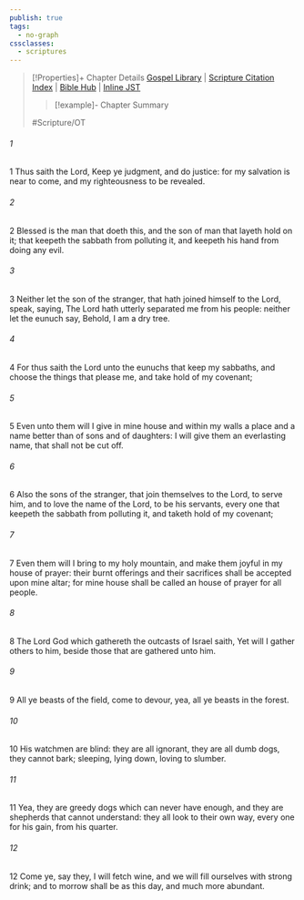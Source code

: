 ```yaml
---
publish: true
tags:
  - no-graph
cssclasses:
  - scriptures
---
```

>[!Properties]+ Chapter Details
>[Gospel Library](https://churchofjesuschrist.org/study/scriptures/ot/isa/56?lang=eng)    |    [Scripture Citation Index](https://scriptures.byu.edu/#07b38::c07b38)    |    [Bible Hub](https://biblehub.com/isaiah/56.htm)    |    [Inline JST](https://scripturetoolbox.com/html/ic/Isaiah/56.html)
>>[!example]- Chapter Summary
>> 
> 
>
>#Scripture/OT
###### 1
1 Thus saith the Lord, Keep ye judgment, and do justice: for my salvation is near to come, and my righteousness to be revealed.
###### 2
2 Blessed is the man that doeth this, and the son of man that layeth hold on it; that keepeth the sabbath from polluting it, and keepeth his hand from doing any evil.
###### 3
3 Neither let the son of the stranger, that hath joined himself to the Lord, speak, saying, The Lord hath utterly separated me from his people: neither let the eunuch say, Behold, I am a dry tree.
###### 4
4 For thus saith the Lord unto the eunuchs that keep my sabbaths, and choose the things that please me, and take hold of my covenant;
###### 5
5 Even unto them will I give in mine house and within my walls a place and a name better than of sons and of daughters: I will give them an everlasting name, that shall not be cut off.
###### 6
6 Also the sons of the stranger, that join themselves to the Lord, to serve him, and to love the name of the Lord, to be his servants, every one that keepeth the sabbath from polluting it, and taketh hold of my covenant;
###### 7
7 Even them will I bring to my holy mountain, and make them joyful in my house of prayer: their burnt offerings and their sacrifices shall be accepted upon mine altar; for mine house shall be called an house of prayer for all people.
###### 8
8 The Lord God which gathereth the outcasts of Israel saith, Yet will I gather others to him, beside those that are gathered unto him.
###### 9
9 All ye beasts of the field, come to devour, yea, all ye beasts in the forest.
###### 10
10 His watchmen are blind: they are all ignorant, they are all dumb dogs, they cannot bark; sleeping, lying down, loving to slumber.
###### 11
11 Yea, they are greedy dogs which can never have enough, and they are shepherds that cannot understand: they all look to their own way, every one for his gain, from his quarter.
###### 12
12 Come ye, say they, I will fetch wine, and we will fill ourselves with strong drink; and to morrow shall be as this day, and much more abundant.
